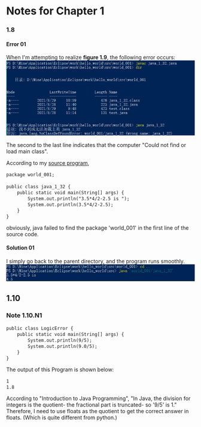 # Notes for Chapter 1  

### 1.8 
#### Error 01
When I'm attempting to realize **figure 1.9**, the following error occurs:
![](https://github.com/difficulttopickaname/i_guess_this_is_it/blob/java_beginner/Intro_to_Java_Programming_10th/Pictures/jl_c1_8_error_package_1.png)

The second to the last line indicates that the computer "Could not find or load main class".

According to my [source program](https://github.com/difficulttopickaname/i_guess_this_is_it/blob/java_beginner/Intro_to_Java_Programming_10th/Source_code/java_1_32.java), 
```
package world_001;

public class java_1_32 {
	public static void main(String[] args) {
		System.out.println("3.5*4/2-2.5 is ");
		System.out.println(3.5*4/2-2.5);
	}
}
```
obviously, java failed to find the package 'world_001' in the first line of the source code.

#### Solution 01
I simply go back to the parent directory, and the program runs smoothly.
![](https://github.com/difficulttopickaname/i_guess_this_is_it/blob/java_beginner/Intro_to_Java_Programming_10th/Pictures/jl_c1_8_error_package%20_2%20.png)

## 1.10
### Note 1.10.N1
```
public class LogicError {
	public static void main(String[] args) {
		System.out.println(9/5);
		System.out.println(9.0/5);
	}
}
```  
The output of this Program is shown below:  
```
1
1.8
```  
According to "Introduction to Java Programming", "In Java, the division for integers is the quotient- the fractional part is truncated- so '9/5' is 1."  
Therefore, I need to use floats as the quotient to get the correct answer in floats. (Which is quite different from python.)
